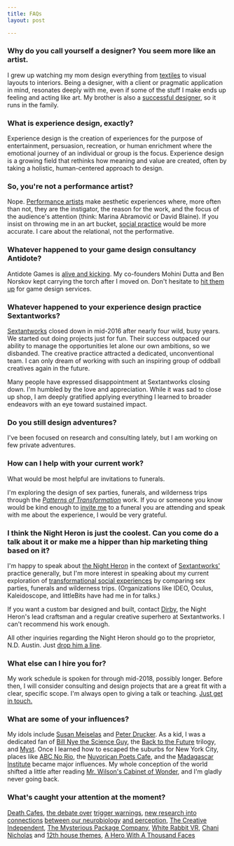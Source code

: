 ```yaml
---
title: FAQs
layout: post

---
```


### Why do you call yourself a designer? You seem more like an artist.

I grew up watching my mom design everything from [textiles](https://www.instagram.com/aprioriknits/) to visual layouts to interiors. Being a designer, with a client or pragmatic application in mind, resonates deeply with me, even if some of the stuff I make ends up feeling and acting like art. My brother is also a [successful designer](http://easterncollective.com/), so it runs in the family.


### What is experience design, exactly?
Experience design is the creation of experiences for the purpose of entertainment, persuasion, recreation, or human enrichment where the emotional journey of an individual or group is the focus. Experience design is a growing field that rethinks how meaning and value are created, often by taking a holistic, human-centered approach to design.


### So, you're not a performance artist?
Nope. [Performance artists](https://en.wikipedia.org/wiki/Performance_art) make aesthetic experiences where, more often than not, they are the instigator, the reason for the work, and the focus of the audience's attention (think: Marina Abramović or David Blaine). If you insist on throwing me in an art bucket, [social practice](https://en.wikipedia.org/wiki/Social_practice_(art)) would be more accurate. I care about the relational, not the performative.



### Whatever happened to your game design consultancy Antidote?

Antidote Games is <a href="http://www.playistheantidote.com/" target="_blank">alive and kicking</a>. My co-founders Mohini Dutta and Ben Norskov kept carrying the torch after I moved on. Don't hesitate to [hit them up](mailto:hello@playistheantidote.com) for game design services.


### Whatever happened to your experience design practice Sextantworks?

[Sextantworks](http://sextant.works/) closed down in mid-2016 after nearly four wild, busy years. We started out doing projects just for fun. Their success outpaced our ability to manage the opportunities let alone our own ambitions, so we disbanded. The creative practice attracted a dedicated, unconventional team. I can only dream of working with such an inspiring group of oddball creatives again in the future.  

Many people have expressed disappointment at Sextantworks closing down. I'm humbled by the love and appreciation. While it was sad to close up shop, I am deeply gratified applying everything I learned to broader endeavors with an eye toward sustained impact.


### Do you still design adventures?

I've been focused on research and consulting lately, but I am working on few private adventures.


### How can I help with your current work?

What would be most helpful are invitations to funerals.

I'm exploring the design of sex parties, funerals, and wilderness trips through the <a href="http://patternsoftransformation.com/" target="_blank">*Patterns of Transformation*</a> work. If you or someone you know would be kind enough to <a href="mailto:&#105;&#100;&#097;&#064;&#117;&#110;&#099;&#111;&#109;&#109;&#111;&#110;&#112;&#108;&#097;&#099;&#101;&#115;&#046;&#099;&#111;&#109;">invite me</a> to a funeral you are attending and speak with me about the experience, I would be very grateful.


### I think the Night Heron is just the coolest. Can you come do a talk about it or make me a hipper than hip marketing thing based on it?

I'm happy to speak about [the Night Heron](/projects/thenightheron/) in the context of [Sextantworks'](/projects/sextantworks/) practice generally, but I'm more interest in speaking about my current exploration of <a href="http://patternsoftransformation.com/" target="_blank">transformational social experiences</a> by comparing sex parties, funerals and wilderness trips. (Organizations like IDEO, Oculus, Kaleidoscope, and littleBits have had me in for talks.)

If you want a custom bar designed and built, contact <a href="http://dirby.info/">Dirby</a>, the Night Heron's lead craftsman and a regular creative superhero at Sextantworks. I can't recommend his work enough.

All other inquiries regarding the Night Heron should go to the proprietor, N.D. Austin. Just <a href="mailto:imbibe@nightheronspeakeasy.com">drop him a line</a>.



### What else can I hire you for?

My work schedule is spoken for through mid-2018, possibly longer. Before then, I will consider consulting and design projects that are a great fit with a clear, specific scope. I'm always open to giving a talk or teaching. <a href="mailto:&#105;&#100;&#097;&#064;&#117;&#110;&#099;&#111;&#109;&#109;&#111;&#110;&#112;&#108;&#097;&#099;&#101;&#115;&#046;&#099;&#111;&#109;">Just get in touch.</a>



### What are some of your influences?
My idols include [Susan Meiselas](http://www.susanmeiselas.com/) and [Peter Drucker](https://en.wikipedia.org/wiki/Peter_Drucker).  As a kid, I was a dedicated fan of [Bill Nye the Science Guy](https://en.wikipedia.org/wiki/Bill_Nye_the_Science_Guy), the [Back to the Future](https://en.wikipedia.org/wiki/Back_to_the_Future) trilogy, and [Myst](https://en.wikipedia.org/wiki/Myst).  Once I learned how to escaped the suburbs for New York City, places like [ABC No Rio](https://en.wikipedia.org/wiki/ABC_No_Rio), the [Nuyorican Poets Cafe](https://en.wikipedia.org/wiki/Nuyorican_Poets_Caf%C3%A9), and the [Madagascar Institute](http://www.madagascarinstitute.com/) became major influences. My whole conception of the world shifted a little after reading [Mr. Wilson's Cabinet of Wonder](http://www.nytimes.com/1995/10/29/books/true-lies.html), and I'm gladly never going back.


### What's caught your attention at the moment?

[Death Cafes](http://deathcafe.com/), [the debate over](http://www.newyorker.com/magazine/2016/05/30/the-new-activism-of-liberal-arts-colleges) [trigger warnings](http://www.theatlantic.com/magazine/archive/2015/09/the-coddling-of-the-american-mind/399356/), [new research into connections](http://www.nytimes.com/2016/06/12/magazine/what-if-ptsd-is-more-physical-than-psychological.html) [between our neurobiology](http://www.newyorker.com/magazine/2015/02/09/trip-treatment)  [and perception](https://youtu.be/oxnbAFQINoM?t=4m1s), [The Creative Independent](https://thecreativeindependent.com/), [The Mysterious Package Company](https://www.mysteriouspackage.com/), [White Rabbit VR](http://www.whiterabbitstudiosvr.com/), [Chani Nicholas](http://chaninicholas.com/) and [12th house themes](http://astrologyrestored.com/2015/08/09/mysteries-of-the-12th-house-the-gods-must-be-crazy-by-kenneth-johnson/), [A Hero With A Thousand Faces](https://en.wikipedia.org/wiki/The_Hero_with_a_Thousand_Faces)
